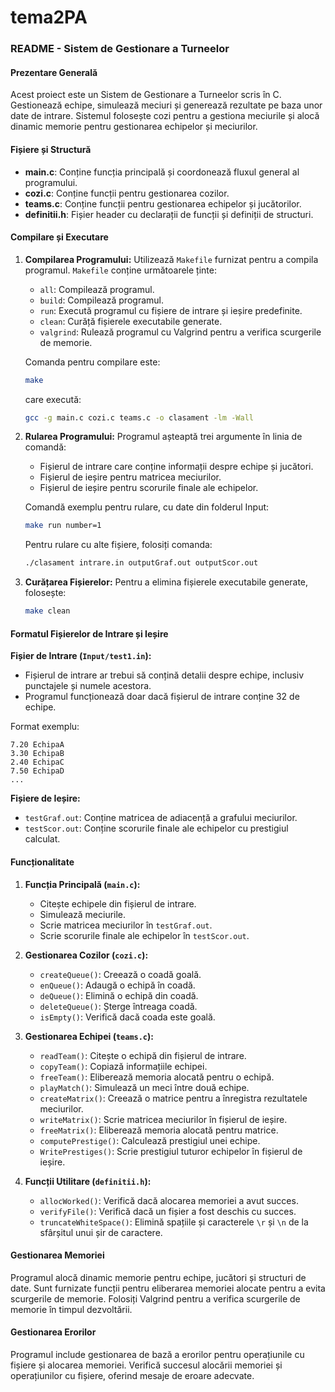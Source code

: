 # tema2PA
### README - Sistem de Gestionare a Turneelor

#### Prezentare Generală
Acest proiect este un Sistem de Gestionare a Turneelor scris în C. Gestionează echipe, simulează meciuri și generează rezultate pe baza unor date de intrare. Sistemul folosește cozi pentru a gestiona meciurile și alocă dinamic memorie pentru gestionarea echipelor și meciurilor.

#### Fișiere și Structură

- **main.c**: Conține funcția principală și coordonează fluxul general al programului.
- **cozi.c**: Conține funcții pentru gestionarea cozilor.
- **teams.c**: Conține funcții pentru gestionarea echipelor și jucătorilor.
- **definitii.h**: Fișier header cu declarații de funcții și definiții de structuri.

#### Compilare și Executare

1. **Compilarea Programului:**
   Utilizează `Makefile` furnizat pentru a compila programul. `Makefile` conține următoarele ținte:
   - `all`: Compilează programul.
   - `build`: Compilează programul.
   - `run`: Execută programul cu fișiere de intrare și ieșire predefinite.
   - `clean`: Curăță fișierele executabile generate.
   - `valgrind`: Rulează programul cu Valgrind pentru a verifica scurgerile de memorie.

   Comanda pentru compilare este:
   ```sh
   make
   ```
   care execută:
   ```sh
   gcc -g main.c cozi.c teams.c -o clasament -lm -Wall
   ```

2. **Rularea Programului:**
   Programul așteaptă trei argumente în linia de comandă:
   - Fișierul de intrare care conține informații despre echipe și jucători.
   - Fișierul de ieșire pentru matricea meciurilor.
   - Fișierul de ieșire pentru scorurile finale ale echipelor.

   Comandă exemplu pentru rulare, cu date din folderul Input:
   ```sh
   make run number=1
   ```
   Pentru rulare cu alte fișiere, folosiți comanda:
   ```sh
   ./clasament intrare.in outputGraf.out outputScor.out
   ```

3. **Curățarea Fișierelor:**
   Pentru a elimina fișierele executabile generate, folosește:
   ```sh
   make clean
   ```

#### Formatul Fișierelor de Intrare și Ieșire

**Fișier de Intrare (`Input/test1.in`):**
- Fișierul de intrare ar trebui să conțină detalii despre echipe, inclusiv punctajele și numele acestora. 
- Programul funcționează doar dacă fișierul de intrare conține 32 de echipe.
  
Format exemplu:
```
7.20 EchipaA
3.30 EchipaB
2.40 EchipaC
7.50 EchipaD
...
```

**Fișiere de Ieșire:**
- `testGraf.out`: Conține matricea de adiacență a grafului meciurilor.
- `testScor.out`: Conține scorurile finale ale echipelor cu prestigiul calculat.

#### Funcționalitate

1. **Funcția Principală (`main.c`):**
   - Citește echipele din fișierul de intrare.
   - Simulează meciurile.
   - Scrie matricea meciurilor în `testGraf.out`.
   - Scrie scorurile finale ale echipelor în `testScor.out`.

2. **Gestionarea Cozilor (`cozi.c`):**
   - `createQueue()`: Creează o coadă goală.
   - `enQueue()`: Adaugă o echipă în coadă.
   - `deQueue()`: Elimină o echipă din coadă.
   - `deleteQueue()`: Șterge întreaga coadă.
   - `isEmpty()`: Verifică dacă coada este goală.

3. **Gestionarea Echipei (`teams.c`):**
   - `readTeam()`: Citește o echipă din fișierul de intrare.
   - `copyTeam()`: Copiază informațiile echipei.
   - `freeTeam()`: Eliberează memoria alocată pentru o echipă.
   - `playMatch()`: Simulează un meci între două echipe.
   - `createMatrix()`: Creează o matrice pentru a înregistra rezultatele meciurilor.
   - `writeMatrix()`: Scrie matricea meciurilor în fișierul de ieșire.
   - `freeMatrix()`: Eliberează memoria alocată pentru matrice.
   - `computePrestige()`: Calculează prestigiul unei echipe.
   - `WritePrestiges()`: Scrie prestigiul tuturor echipelor în fișierul de ieșire.

4. **Funcții Utilitare (`definitii.h`):**
   - `allocWorked()`: Verifică dacă alocarea memoriei a avut succes.
   - `verifyFile()`: Verifică dacă un fișier a fost deschis cu succes.
   - `truncateWhiteSpace()`: Elimină spațiile și caracterele `\r` și `\n` de la sfârșitul unui șir de caractere.

#### Gestionarea Memoriei
Programul alocă dinamic memorie pentru echipe, jucători și structuri de date. Sunt furnizate funcții pentru eliberarea memoriei alocate pentru a evita scurgerile de memorie. Folosiți Valgrind pentru a verifica scurgerile de memorie în timpul dezvoltării.

#### Gestionarea Erorilor
Programul include gestionarea de bază a erorilor pentru operațiunile cu fișiere și alocarea memoriei. Verifică succesul alocării memoriei și operațiunilor cu fișiere, oferind mesaje de eroare adecvate.